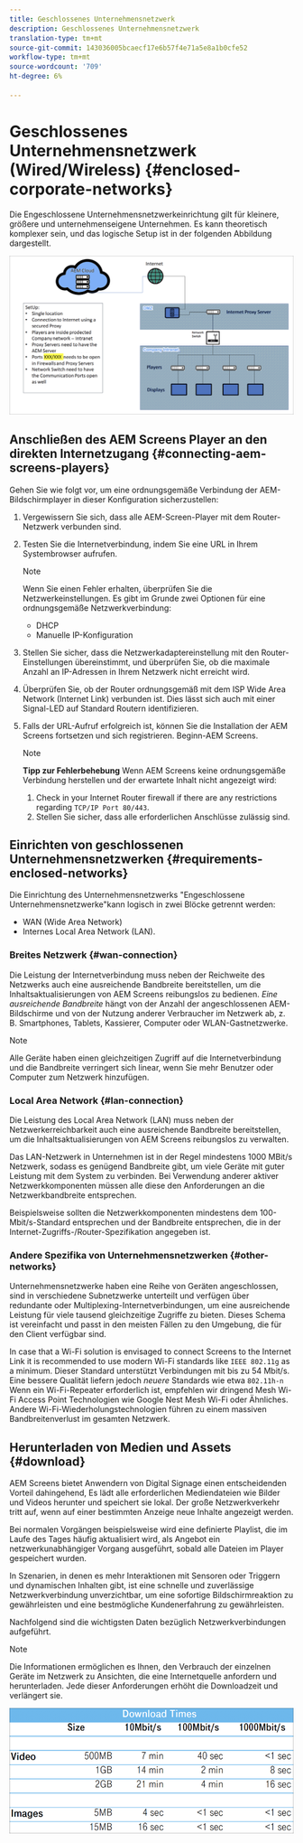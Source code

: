 ```yaml
---
title: Geschlossenes Unternehmensnetzwerk
description: Geschlossenes Unternehmensnetzwerk
translation-type: tm+mt
source-git-commit: 143036005bcaecf17e6b57f4e71a5e8a1b0cfe52
workflow-type: tm+mt
source-wordcount: '709'
ht-degree: 6%

---
```



# Geschlossenes Unternehmensnetzwerk (Wired/Wireless) {#enclosed-corporate-networks}

Die Engeschlossene Unternehmensnetzwerkeinrichtung gilt für kleinere, größere und unternehmenseigene Unternehmen. Es kann theoretisch komplexer sein, und das logische Setup ist in der folgenden Abbildung dargestellt.

![](/help/using/assets/enclosed-network-1.png)


## Anschließen des AEM Screens Player an den direkten Internetzugang {#connecting-aem-screens-players}

Gehen Sie wie folgt vor, um eine ordnungsgemäße Verbindung der AEM-Bildschirmplayer in dieser Konfiguration sicherzustellen:

1. Vergewissern Sie sich, dass alle AEM-Screen-Player mit dem Router-Netzwerk verbunden sind.
1. Testen Sie die Internetverbindung, indem Sie eine URL in Ihrem Systembrowser aufrufen.

   >[!NOTE]
   >Wenn Sie einen Fehler erhalten, überprüfen Sie die Netzwerkeinstellungen. Es gibt im Grunde zwei Optionen für eine ordnungsgemäße Netzwerkverbindung:
   >* DHCP
   >* Manuelle IP-Konfiguration


1. Stellen Sie sicher, dass die Netzwerkadaptereinstellung mit den Router-Einstellungen übereinstimmt, und überprüfen Sie, ob die maximale Anzahl an IP-Adressen in Ihrem Netzwerk nicht erreicht wird.

1. Überprüfen Sie, ob der Router ordnungsgemäß mit dem ISP Wide Area Network (Internet Link) verbunden ist. Dies lässt sich auch mit einer Signal-LED auf Standard Routern identifizieren.
1. Falls der URL-Aufruf erfolgreich ist, können Sie die Installation der AEM Screens fortsetzen und sich registrieren. Beginn-AEM Screens.

   >[!NOTE]
   >**Tipp zur Fehlerbehebung**
   >Wenn AEM Screens keine ordnungsgemäße Verbindung herstellen und der erwartete Inhalt nicht angezeigt wird:
   >
   >1. Check in your Internet Router firewall if there are any restrictions regarding `TCP/IP Port 80/443`.
   >1. Stellen Sie sicher, dass alle erforderlichen Anschlüsse zulässig sind.


## Einrichten von geschlossenen Unternehmensnetzwerken {#requirements-enclosed-networks}

Die Einrichtung des Unternehmensnetzwerks &quot;Engeschlossene Unternehmensnetzwerke&quot;kann logisch in zwei Blöcke getrennt werden:

* WAN (Wide Area Network)
* Internes Local Area Network (LAN).

### Breites Netzwerk {#wan-connection}

Die Leistung der Internetverbindung muss neben der Reichweite des Netzwerks auch eine ausreichende Bandbreite bereitstellen, um die Inhaltsaktualisierungen von AEM Screens reibungslos zu bedienen.
*Eine ausreichende Bandbreite* hängt von der Anzahl der angeschlossenen AEM-Bildschirme und von der Nutzung anderer Verbraucher im Netzwerk ab, z. B. Smartphones, Tablets, Kassierer, Computer oder WLAN-Gastnetzwerke.

>[!NOTE]
>Alle Geräte haben einen gleichzeitigen Zugriff auf die Internetverbindung und die Bandbreite verringert sich linear, wenn Sie mehr Benutzer oder Computer zum Netzwerk hinzufügen.

### Local Area Network {#lan-connection}

Die Leistung des Local Area Network (LAN) muss neben der Netzwerkerreichbarkeit auch eine ausreichende Bandbreite bereitstellen, um die Inhaltsaktualisierungen von AEM Screens reibungslos zu verwalten.

Das LAN-Netzwerk in Unternehmen ist in der Regel mindestens 1000 MBit/s Netzwerk, sodass es genügend Bandbreite gibt, um viele Geräte mit guter Leistung mit dem System zu verbinden. Bei Verwendung anderer aktiver Netzwerkkomponenten müssen alle diese den Anforderungen an die Netzwerkbandbreite entsprechen.

Beispielsweise sollten die Netzwerkkomponenten mindestens dem 100-Mbit/s-Standard entsprechen und der Bandbreite entsprechen, die in der Internet-Zugriffs-/Router-Spezifikation angegeben ist.

### Andere Spezifika von Unternehmensnetzwerken {#other-networks}

Unternehmensnetzwerke haben eine Reihe von Geräten angeschlossen, sind in verschiedene Subnetzwerke unterteilt und verfügen über redundante oder Multiplexing-Internetverbindungen, um eine ausreichende Leistung für viele tausend gleichzeitige Zugriffe zu bieten.
Dieses Schema ist vereinfacht und passt in den meisten Fällen zu den Umgebung, die für den Client verfügbar sind.

In case that a Wi-Fi solution is envisaged to connect Screens to the Internet Link it is recommended to use modern Wi-Fi standards like `IEEE 802.11g` as a minimum. Dieser Standard unterstützt Verbindungen mit bis zu 54 Mbit/s. Eine bessere Qualität liefern jedoch *neuere* Standards wie etwa `802.11h-n` Wenn ein Wi-Fi-Repeater erforderlich ist, empfehlen wir dringend Mesh Wi-Fi Access Point Technologien wie Google Nest Mesh Wi-Fi oder Ähnliches.
Andere Wi-Fi-Wiederholungstechnologien führen zu einem massiven Bandbreitenverlust im gesamten Netzwerk.

## Herunterladen von Medien und Assets {#download}

AEM Screens bietet Anwendern von Digital Signage einen entscheidenden Vorteil dahingehend, Es lädt alle erforderlichen Mediendateien wie Bilder und Videos herunter und speichert sie lokal. Der große Netzwerkverkehr tritt auf, wenn auf einer bestimmten Anzeige neue Inhalte angezeigt werden.

Bei normalen Vorgängen beispielsweise wird eine definierte Playlist, die im Laufe des Tages häufig aktualisiert wird, als Angebot ein netzwerkunabhängiger Vorgang ausgeführt, sobald alle Dateien im Player gespeichert wurden.

In Szenarien, in denen es mehr Interaktionen mit Sensoren oder Triggern und dynamischen Inhalten gibt, ist eine schnelle und zuverlässige Netzwerkverbindung unverzichtbar, um eine sofortige Bildschirmreaktion zu gewährleisten und eine bestmögliche Kundenerfahrung zu gewährleisten.

Nachfolgend sind die wichtigsten Daten bezüglich Netzwerkverbindungen aufgeführt.

>[!NOTE]
>Die Informationen ermöglichen es Ihnen, den Verbrauch der einzelnen Geräte im Netzwerk zu Ansichten, die eine Internetquelle anfordern und herunterladen. Jede dieser Anforderungen erhöht die Downloadzeit und verlängert sie.

![](/help/using/assets/enclosed-network-download.png)
